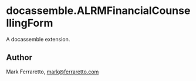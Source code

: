 # docassemble.ALRMFinancialCounsellingForm

A docassemble extension.

## Author

Mark Ferraretto, mark@ferraretto.com

